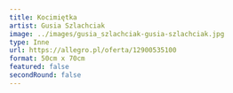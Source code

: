 ```yaml
---
title: Kocimiętka
artist: Gusia Szlachciak
image: ../images/gusia_szlachciak-gusia-szlachciak.jpg
type: Inne
url: https://allegro.pl/oferta/12900535100
format: 50cm x 70cm
featured: false
secondRound: false
---
```

